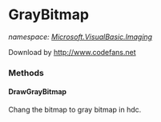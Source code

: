﻿
# GrayBitmap
_namespace: [Microsoft.VisualBasic.Imaging](N-Microsoft.VisualBasic.Imaging.md)_

Download by http://www.codefans.net

### Methods

#### DrawGrayBitmap
Chang the bitmap to gray bitmap in hdc.



